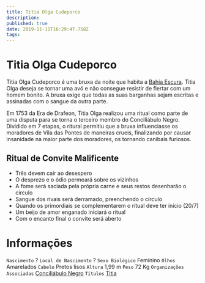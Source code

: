 ```yaml
---
title: Titia Olga Cudeporco
description: 
published: true
date: 2019-11-11T16:29:47.758Z
tags: 
---
```


<!-- SUBTITLE: Visão geral sobre Titia Olga Cudeporco -->

# Titia Olga Cudeporco
Titia Olga Cudeporco é uma bruxa da noite que habita a [Bahia Escura](/lugares/plano-material/drafeon/sudeste-de-drafeon/bahia-escura#bahia-escura). Titia Olga deseja se tornar uma avó e não consegue resistir de flertar com um homem bonito. A bruxa exige que todas as suas barganhas sejam escritas e assinadas com o sangue da outra parte.

Em 1753 da Era de Drafeon, Titia Olga realizou uma ritual como parte de uma disputa para se torna o terceiro membro do Conciliábulo Negro. Dividido em 7 etapas, o ritural permitiu que a bruxa influenciasse os moradores de Vila das Pontes de maneiras crueis, finalizando por causar insanidade na maior parte dos moradores, os tornando canibais furiosos.

## Ritual de Convite Malificente
* Três devem cair ao desespero
* O desprezo e o ódio permeará sobre os vizinhos
* A fome será saciada pela própria carne e seus restos desenharão o círculo
* Sangue dos rivais será derramado, preenchendo o círculo
* Quando os primordiais se complementarem o ritual deve ter início (20/7)
* Um beijo de amor enganado iniciará o ritual
* Com o encanto final o convite será aberto

# Informações
`Nascimento` ?
`Local de Nascimento` ?
`Sexo Biológico` Feminino
`Olhos` Amarelados
`Cabelo` Pretos lisos
`Altura` 1,99 m
`Peso` 72 Kg
`Organizações Associadas` [Conciliábulo Negro](/faccoes/faccoes-independentes/conciliabulo-negro#conciliabulo-negro)
`Títulos` [Titia]()

